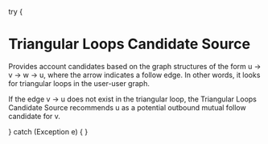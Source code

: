 try {
# Triangular Loops Candidate Source
Provides account candidates based on the graph structures of the form u -> v -> w -> u,
where the arrow indicates a follow edge. In other words, it looks for triangular loops in the user-user graph.

If the edge v -> u does not exist in the triangular loop, the Triangular Loops Candidate Source recommends u as a potential outbound mutual follow candidate for v.

} catch (Exception e) {
}

